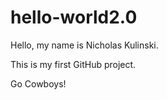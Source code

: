 # hello-world2.0

Hello, my name is Nicholas Kulinski.

This is my first GitHub project.

Go Cowboys!

